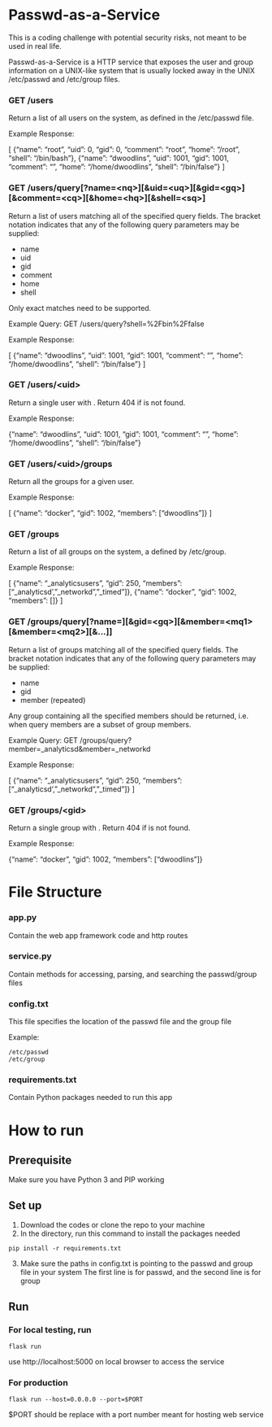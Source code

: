 # Passwd-as-a-Service
This is a coding challenge with potential security risks, not meant to be used in real life.

Passwd-as-a-Service is a HTTP service that exposes the user and group information on a UNIX-like system that is usually locked away in the UNIX /etc/passwd and /etc/group files.

### GET /users

Return a list of all users on the system, as defined in the /etc/passwd file.

Example Response:

[
{“name”: “root”, “uid”: 0, “gid”: 0, “comment”: “root”, “home”: “/root”,
“shell”: “/bin/bash”},
{“name”: “dwoodlins”, “uid”: 1001, “gid”: 1001, “comment”: “”, “home”:
“/home/dwoodlins”, “shell”: “/bin/false”}
]

### GET /users/query[?name=\<nq>][&uid=\<uq>][&gid=\<gq>][&comment=\<cq>][&home=\<hq>][&shell=\<sq>]

Return a list of users matching all of the specified query fields. The bracket notation indicates that any of the
following query parameters may be supplied:
- name
- uid
- gid
- comment
- home
- shell

Only exact matches need to be supported.

Example Query: GET /users/query?shell=%2Fbin%2Ffalse

Example Response:

[
{“name”: “dwoodlins”, “uid”: 1001, “gid”: 1001, “comment”: “”, “home”:
“/home/dwoodlins”, “shell”: “/bin/false”}
]

### GET /users/\<uid>

Return a single user with <uid>. Return 404 if <uid> is not found.

Example Response:

{“name”: “dwoodlins”, “uid”: 1001, “gid”: 1001, “comment”: “”, “home”:
“/home/dwoodlins”, “shell”: “/bin/false”}

### GET /users/\<uid>/groups

Return all the groups for a given user.

Example Response:

[
{“name”: “docker”, “gid”: 1002, “members”: [“dwoodlins”]}
]

### GET /groups

Return a list of all groups on the system, a defined by /etc/group.

Example Response:

[
{“name”: “_analyticsusers”, “gid”: 250, “members”:
[“_analyticsd’,”_networkd”,”_timed”]},
{“name”: “docker”, “gid”: 1002, “members”: []}
]

### GET /groups/query[?name=<nq>][&gid=\<gq>][&member=\<mq1>[&member=\<mq2>][&...]]

Return a list of groups matching all of the specified query fields. The bracket notation indicates that any of the
following query parameters may be supplied:
- name
- gid
- member (repeated)

Any group containing all the specified members should be returned, i.e. when query members are a subset of
group members.

Example Query: GET /groups/query?member=_analyticsd&member=_networkd

Example Response:

[
{“name”: “_analyticsusers”, “gid”: 250, “members”:
[“_analyticsd’,”_networkd”,”_timed”]}
]

### GET /groups/\<gid>

Return a single group with <gid>. Return 404 if <gid> is not found.

Example Response:

{“name”: “docker”, “gid”: 1002, “members”: [“dwoodlins”]}

# File Structure
### app.py
Contain the web app framework code and http routes

### service.py
Contain methods for accessing, parsing, and searching the passwd/group files

### config.txt
This file specifies the location of the passwd file and the group file

Example:

```
/etc/passwd
/etc/group
```

### requirements.txt
Contain Python packages needed to run this app

# How to run

## Prerequisite
Make sure you have Python 3 and PIP working

## Set up
1. Download the codes or clone the repo to your machine
2. In the directory, run this command to install the packages needed
```
pip install -r requirements.txt
```
3. Make sure the paths in config.txt is pointing to the passwd and group file in your system
The first line is for passwd, and the second line is for group

## Run
### For local testing, run 
```
flask run
``` 

use http://localhost:5000 on local browser to access the service
### For production 
```
flask run --host=0.0.0.0 --port=$PORT
``` 

$PORT should be replace with a port number meant for hosting web service


